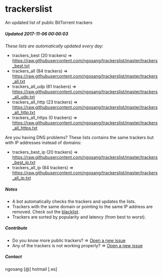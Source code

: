 # trackerslist
An updated list of public BitTorrent trackers
##### Updated 2017-11-06 00:00:03
*These lists are automatically updated every day:*

* trackers_best (20 trackers) => https://raw.githubusercontent.com/ngosang/trackerslist/master/trackers_best.txt
* trackers_all (84 trackers) => https://raw.githubusercontent.com/ngosang/trackerslist/master/trackers_all.txt
* trackers_all_udp (61 trackers) => https://raw.githubusercontent.com/ngosang/trackerslist/master/trackers_all_udp.txt
* trackers_all_http (23 trackers) => https://raw.githubusercontent.com/ngosang/trackerslist/master/trackers_all_http.txt
* trackers_all_https (0 trackers) => https://raw.githubusercontent.com/ngosang/trackerslist/master/trackers_all_https.txt

Are you having DNS problems? These lists contains the same trackers but with IP addresses instead of domains:
* trackers_best_ip (20 trackers) => https://raw.githubusercontent.com/ngosang/trackerslist/master/trackers_best_ip.txt
* trackers_all_ip (84 trackers) => https://raw.githubusercontent.com/ngosang/trackerslist/master/trackers_all_ip.txt

##### Notes
* A bot automatically checks the trackers and updates the lists.
* Trackers with the same domain or pointing to the same IP address are removed. Check out the [blacklist](https://raw.githubusercontent.com/ngosang/trackerslist/master/blacklist.txt).
* Trackers are sorted by popularity and latency (from best to worst).

##### Contribute
* Do you know more public trackers? => [Open a new issue](https://github.com/ngosang/trackerslist/issues/new)
* Any of the trackers is not working properly? => [Open a new issue](https://github.com/ngosang/trackerslist/issues/new)

##### Contact
ngosang [@] hotmail [.es]
